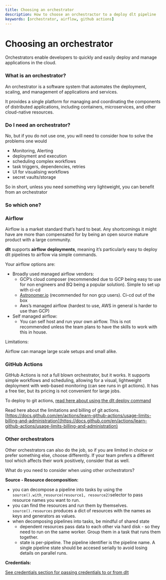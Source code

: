 ```yaml
---
title: Choosing an orchestrator
description: How to choose an orchestractor to a deploy dlt pipeline
keywords: [orchestrator, airflow, github actions]
---
```


# Choosing an orchestrator

Orchestrators enable developers to quickly and easily deploy and manage applications in the cloud.

### What is an orchestrator?

An orchestrator is a software system that automates the deployment, scaling, and management of applications and services.

It provides a single platform for managing and coordinating the components of distributed applications, including containers, microservices, and other cloud-native resources.

### Do I need an orchestrator?

No, but if you do not use one, you will need to consider how to solve the problems one would

- Monitoring, Alerting
- deployment and execution
- scheduling complex workflows
- task triggers, dependencies, retries
- UI for visualising workflows
- secret vaults/storage

So in short, unless you need something very lightweight, you can benefit from an orchestrator

### So which one?

### **Airflow**

Airflow  is a market standard that’s hard to beat. Any shortcomings it might have are more than compensated for by being an open source mature product with a large community.

**dlt** supports **airflow** **deployments**, meaning it’s particularly easy to deploy dlt pipelines to airflow via simple commands.

Your airflow options are:

- Broadly used managed airflow vendors:
    - GCP’s cloud composer (recommended due to GCP being easy to use for non engineers and BQ being a popular solution). Simple to set up with ci-cd
    - [Astronomer.io](http://Astronomer.io) (recommended for non gcp users). Ci-cd out of the box
    - Aws’s managed airflow (hardest to use, AWS in general is harder to use than GCP)
- Self managed airflow:
    - You can self host and run your own airflow. This is not recommended unless the team plans to have the skills to work with this in house.

Limitations:

Airflow can manage large scale setups and small alike.

### **GitHub Actions**

GitHub Actions is not a full blown orchestrator, but it works. It supports simple workflows and scheduling, allowing for a visual, lightweight deployment with web-based monitoring (can see runs in git actions).
It has a free tier, but its pricing is not convenient for large jobs.

To deploy to git actions, [read here about using the dlt deploy command](./walkthroughs/deploy-a-pipeline)

Read here about the limitations and billing of git actions.
[https://docs.github.com/en/actions/learn-github-actions/usage-limits-billing-and-administration](https://docs.github.com/en/actions/learn-github-actions/usage-limits-billing-and-administration)

### Other orchestrators

Other orchestrators can also do the job, so if you are limited in choice or prefer something else, choose differently.
If your team prefers a different tool which affects their work positively, consider that as well.

What do you need to consider when using other orchestrators?

**Source - Resource decomposition:**
* you can decompose a pipeline into tasks by using the `source().with_resource(resource1, resource2)`selector to pass resource names you want to run.
* you can find the resources and run them by themselves. `source().resources` produces a dict of resources with the names as keys and generators as values.
* when decomposing pipelines into tasks, be mindful of shared state
  * dependent resources pass data to each other via hard disk - so they need to run on the same worker. Group them in a task that runs them together.
  * state is per-pipeline. The pipeline identifier is the pipeline name. A single pipeline state should be accesed serially to avoid losing details on parallel runs.


**Credentials:**

[See credentials section for passing credentials to or from dlt](../general-usage/credentials)